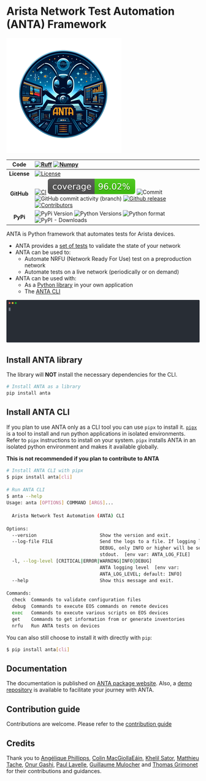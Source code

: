 <!--
  ~ Copyright (c) 2023-2024 Arista Networks, Inc.
  ~ Use of this source code is governed by the Apache License 2.0
  ~ that can be found in the LICENSE file.
  -->

# Arista Network Test Automation (ANTA) Framework

</p>
  <img src="imgs/anta-logo-space-600x600.png" alt="Anta Logo" class="img_center" width="300px">
</p>

| **Code**       | [![Ruff](https://img.shields.io/endpoint?url=https://raw.githubusercontent.com/astral-sh/ruff/main/assets/badge/v2.json)](https://github.com/astral-sh/ruff) [![Numpy](https://img.shields.io/badge/Docstring_format-numpy-blue)](https://numpydoc.readthedocs.io/en/latest/format.html) |
| :------------: | :-------|
| **License**    | [![License](https://img.shields.io/badge/license-Apache%202.0-brightgreen.svg)](https://github.com/arista-netdevops-community/anta/blob/main/LICENSE) |
| **GitHub**     | [![CI](https://github.com/arista-netdevops-community/anta/actions/workflows/code-testing.yml/badge.svg)](https://github.com/arista-netdevops-community/anta/actions/workflows/code-testing.yml) ![Coverage](https://raw.githubusercontent.com/arista-netdevops-community/anta/coverage-badge/latest-release-coverage.svg) ![Commit](https://img.shields.io/github/last-commit/arista-netdevops-community/anta) ![GitHub commit activity (branch)](https://img.shields.io/github/commit-activity/m/arista-netdevops-community/anta) [![Github release](https://img.shields.io/github/release/arista-netdevops-community/anta.svg)](https://github.com/arista-netdevops-community/anta/releases/) [![Contributors](https://img.shields.io/github/contributors/arista-netdevops-community/anta)](https://github.com/arista-netdevops-community/anta/graphs/contributors) |
| **PyPi**       | ![PyPi Version](https://img.shields.io/pypi/v/anta) ![Python Versions](https://img.shields.io/pypi/pyversions/anta) ![Python format](https://img.shields.io/pypi/format/anta) ![PyPI - Downloads](https://img.shields.io/pypi/dm/anta) |

ANTA is Python framework that automates tests for Arista devices.

- ANTA provides a [set of tests](api/tests.md) to validate the state of your network
- ANTA can be used to:
    - Automate NRFU (Network Ready For Use) test on a preproduction network
    - Automate tests on a live network (periodically or on demand)
- ANTA can be used with:
    - As a [Python library](advanced_usages/as-python-lib.md) in your own application
    - The [ANTA CLI](cli/overview.md)

![anta nrfu](https://raw.githubusercontent.com/arista-netdevops-community/anta/main/docs/imgs/anta-nrfu.svg)

## Install ANTA library

The library will **NOT** install the necessary dependencies for the CLI.

```bash
# Install ANTA as a library
pip install anta
```

## Install ANTA CLI

If you plan to use ANTA only as a CLI tool you can use `pipx` to install it.
[`pipx`](https://pipx.pypa.io/stable/)  is a tool to install and run python applications in isolated environments. Refer to `pipx` instructions to install on your system.
`pipx` installs ANTA in an isolated python environment and makes it available globally.

**This is not recommended if you plan to contribute to ANTA**

```bash
# Install ANTA CLI with pipx
$ pipx install anta[cli]

# Run ANTA CLI
$ anta --help
Usage: anta [OPTIONS] COMMAND [ARGS]...

  Arista Network Test Automation (ANTA) CLI

Options:
  --version                       Show the version and exit.
  --log-file FILE                 Send the logs to a file. If logging level is
                                  DEBUG, only INFO or higher will be sent to
                                  stdout.  [env var: ANTA_LOG_FILE]
  -l, --log-level [CRITICAL|ERROR|WARNING|INFO|DEBUG]
                                  ANTA logging level  [env var:
                                  ANTA_LOG_LEVEL; default: INFO]
  --help                          Show this message and exit.

Commands:
  check  Commands to validate configuration files
  debug  Commands to execute EOS commands on remote devices
  exec   Commands to execute various scripts on EOS devices
  get    Commands to get information from or generate inventories
  nrfu   Run ANTA tests on devices
```

You can also still choose to install it with directly with `pip`:

```bash
$ pip install anta[cli]
```

## Documentation

The documentation is published on [ANTA package website](https://www.anta.ninja). Also, a [demo repository](https://github.com/titom73/atd-anta-demo) is available to facilitate your journey with ANTA.

## Contribution guide

Contributions are welcome. Please refer to the [contribution guide](contribution.md)

## Credits

Thank you to [Angélique Phillipps](https://github.com/aphillipps), [Colin MacGiollaEáin](https://github.com/colinmacgiolla), [Khelil Sator](https://github.com/ksator), [Matthieu Tache](https://github.com/mtache), [Onur Gashi](https://github.com/onurgashi), [Paul Lavelle](https://github.com/paullavelle), [Guillaume Mulocher](https://github.com/gmuloc) and [Thomas Grimonet](https://github.com/titom73) for their contributions and guidances.

